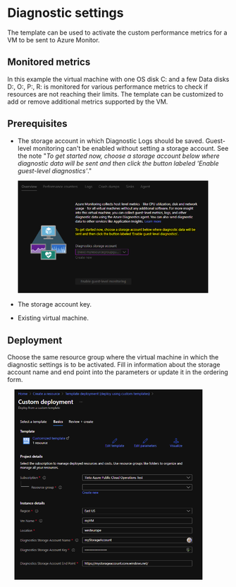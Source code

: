 # Diagnostic settings

The template can be used to activate the custom performance metrics for a VM to be sent to Azure Monitor.

## Monitored metrics

In this example the virtual machine with one OS disk C: and a few Data disks D:, O:, P:, R: is monitored for various performance metrics to check if resources are not reaching their limits. The template can be customized to add or remove additional metrics supported by the VM.

## Prerequisites

- The storage account in which Diagnostic Logs should be saved. Guest-level monitoring can't be enabled without setting a storage account. See the note "*To get started now, choose a storage account below where diagnostic data will be sent and then click the button labeled 'Enable guest-level diagnostics'*."
  
  <img src="pictures/storage_account.png" width="432">

- The storage account key.

- Existing virtual machine.

## Deployment

Choose the same resource group where the virtual machine in which the diagnostic settings is to be activated. Fill in information about the storage account name and end point into the parameters or update it in the ordering form.

&nbsp;&nbsp;&nbsp;&nbsp;<img src="pictures/Template.PNG" height="432">